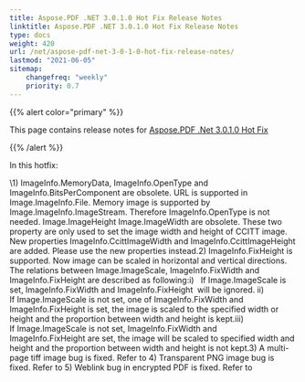 ```yaml
---
title: Aspose.PDF .NET 3.0.1.0 Hot Fix Release Notes
linktitle: Aspose.PDF .NET 3.0.1.0 Hot Fix Release Notes
type: docs
weight: 420
url: /net/aspose-pdf-net-3-0-1-0-hot-fix-release-notes/
lastmod: "2021-06-05"
sitemap:
    changefreq: "weekly"
    priority: 0.7
---
```


{{% alert color="primary" %}}

This page contains release notes for [Aspose.PDF .Net 3.0.1.0 Hot Fix](https://downloads.aspose.com/pdf/net/new-releases/aspose.pdf-.net-3.0.1.0-hot-fix/)

{{% /alert %}}

In this hotfix:

\1) ImageInfo.MemoryData, ImageInfo.OpenType and ImageInfo.BitsPerComponent are obsolete. URL is supported in Image.ImageInfo.File. Memory image is supported by Image.ImageInfo.ImageStream. Therefore ImageInfo.OpenType is not needed. Image.ImageHeight Image.ImageWidth are obsolete. These two property are only used to set the image width and height of CCITT image. New properties ImageInfo.CcittImageWidth and ImageInfo.CcittImageHeight are added. Please use the new properties instead.2) ImageInfo.FixHeight is supported. Now image can be scaled in horizontal and vertical directions. The relations between Image.ImageScale, ImageInfo.FixWidth and ImageInfo.FixHeight are described as following:i)   If Image.ImageScale is set, ImageInfo.FixWidth and ImageInfo.FixHeight  will be ignored. ii)  If Image.ImageScale is not set, one of ImageInfo.FixWidth and ImageInfo.FixHeight is set, the image is scaled to the specified width or height and the proportion between width and height is kept.iii) If Image.ImageScale is not set, ImageInfo.FixWidth and ImageInfo.FixHeight are set, the image will be scaled to specified width and height and the proportion between width and height is not kept.3) A multi-page tiff image bug is fixed. Refer to 4) Transparent PNG image bug is fixed. Refer to 5) Weblink bug in encrypted PDF is fixed. Refer to 


